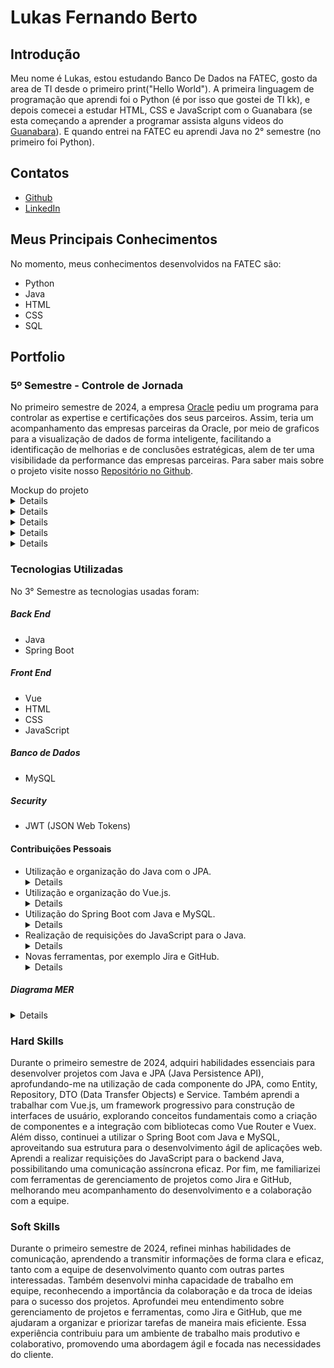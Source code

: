 # Lukas Fernando Berto

## Introdução
Meu nome é Lukas, estou estudando Banco De Dados na FATEC, gosto da area de TI desde o primeiro print("Hello World"). A primeira linguagem de programação que aprendi foi o Python (é por isso que gostei de TI kk), e depois comecei a estudar HTML, CSS e JavaScript com o Guanabara (se esta começando a aprender a programar assista alguns videos do [Guanabara](https://www.youtube.com/@CursoemVideo)). E quando entrei na FATEC eu aprendi Java no 2° semestre (no primeiro foi Python).

## Contatos
* [Github](https://github.com/LukasFernando)
* [LinkedIn](https://www.linkedin.com/)

## Meus Principais Conhecimentos
No momento, meus conhecimentos desenvolvidos na FATEC são:
* Python
* Java
* HTML
* CSS
* SQL

## Portfolio
### 5º Semestre - Controle de Jornada
No primeiro semestre de 2024, a empresa [Oracle](https://www.oracle.com/br/) pediu um programa para controlar as expertise e certificações dos seus parceiros. Assim, teria um acompanhamento das empresas parceiras da Oracle, por meio de graficos para a visualização de dados de forma inteligente, facilitando a identificação de melhorias e de conclusões estratégicas, alem de ter uma visibilidade da performance das empresas parceiras. Para saber mais sobre o projeto visite nosso [Repositório no Github](https://github.com/LukasFernando/FATEC-API-3_Semestre-Dragon).

<div> Mockup do projeto </div>
<details>

 ![image](https://github.com/user-attachments/assets/02255cea-b86e-47e7-aae9-e36c271c3ed3)

</details>

<details>

![image](https://github.com/user-attachments/assets/6f130753-4326-41fb-a3b6-3dcebba0129a)

</details>

<details>

![image](https://github.com/user-attachments/assets/6a7131fb-e452-425f-85b0-237feb4a68e8)

</details>

<details>
 
![image](https://github.com/user-attachments/assets/ab77ca38-d411-4ceb-ae57-c266e0e65fa8)

</details>

<details>

![image](https://github.com/user-attachments/assets/692accc1-12ab-4de3-b428-9c75fc1ae89f)

</details>

### Tecnologias Utilizadas
No 3° Semestre as tecnologias usadas foram: 
##### **Back End**
  * Java
  * Spring Boot
##### **Front End** 
  * Vue
  * HTML
  * CSS
  * JavaScript
##### **Banco de Dados** 
  * MySQL
##### **Security**
  * JWT (JSON Web Tokens)
    
#### Contribuições Pessoais
* Utilização e organização do Java com o JPA. <details> Durante o primeiro semestre de 2024, adquiri habilidades essenciais para desenvolver projetos com Java e JPA (Java Persistence API). Aprofundei-me na utilização de cada componente do JPA, incluindo Entity, Repository, DTO (Data Transfer Objects) e Service, além de aprender a estruturar minhas pastas de forma eficiente. Essa organização contribuiu significativamente para a clareza e manutenção do código, facilitando a implementação e evolução do projeto ao longo do tempo. </details>
* Utilização e organização do Vue.js. <details> Durante o primeiro semestre de 2024, aprendi a trabalhar com Vue.js, um framework progressivo para construção de interfaces de usuário. Explorei conceitos fundamentais como por exemplo os componentes, o que me permitiu criar aplicações dinâmicas e responsivas. A estrutura de componentes do Vue facilitou a reutilização de código e a organização do projeto, enquanto a integração com bibliotecas como Vue Router e Vuex ampliou minha compreensão sobre gerenciamento de estado e navegação. Essa experiência me capacitou a desenvolver interfaces de usuário mais interativas e eficientes, melhorando significativamente a experiência do usuário. </details>
* Utilização do Spring Boot com Java e MySQL. <details> No segundo primeiro semestre de 2024, explorei as funcionalidades do Spring Boot em conjunto com Java e MySQL. O Spring Boot oferece uma estrutura poderosa para o desenvolvimento rápido de aplicações, facilitando a configuração e o gerenciamento de dependências. Com o suporte integrado ao MySQL, pude desenvolver aplicações web de forma ágil e eficaz, aproveitando as vantagens do ecossistema Spring para criar sistemas escaláveis e de alta qualidade. </details>
* Realização de requisições do JavaScript para o Java. <details> Durante o primeiro semestre de 2024, adquiri conhecimentos sobre como realizar requisições do JavaScript para o backend Java. Essa habilidade é essencial para o desenvolvimento de aplicações web interativas e dinâmicas, permitindo a comunicação assíncrona entre o frontend e o backend. Por meio do Spring Boot, pude implementar funcionalidades que respondem de forma rápida e eficiente às solicitações dos usuários, proporcionando uma experiência fluida e responsiva. </details>
* Novas ferramentas, por exemplo Jira e GitHub. <details> Durante o primeiro semestre de 2024, explorei e me familiarizei com diversas ferramentas que se tornaram essenciais para o meu trabalho como Desenvolvedor. Aprofundei meu conhecimento no GitHub, utilizando para acompanhar o desenvolvimento das outras pessoas e evitando conflitos de versões do projeto por meio da comunicação com a equipe de desenvolvimento de maneira mais eficaz. </details>

##### Diagrama MER 
<details>

![image](https://github.com/user-attachments/assets/bbc40e70-e644-496c-a59b-8be5c963da1e)

</details>

### Hard Skills
Durante o primeiro semestre de 2024, adquiri habilidades essenciais para desenvolver projetos com Java e JPA (Java Persistence API), aprofundando-me na utilização de cada componente do JPA, como Entity, Repository, DTO (Data Transfer Objects) e Service. Também aprendi a trabalhar com Vue.js, um framework progressivo para construção de interfaces de usuário, explorando conceitos fundamentais como a criação de componentes e a integração com bibliotecas como Vue Router e Vuex. Além disso, continuei a utilizar o Spring Boot com Java e MySQL, aproveitando sua estrutura para o desenvolvimento ágil de aplicações web. Aprendi a realizar requisições do JavaScript para o backend Java, possibilitando uma comunicação assíncrona eficaz. Por fim, me familiarizei com ferramentas de gerenciamento de projetos como Jira e GitHub, melhorando meu acompanhamento do desenvolvimento e a colaboração com a equipe.

### Soft Skills
Durante o primeiro semestre de 2024, refinei minhas habilidades de comunicação, aprendendo a transmitir informações de forma clara e eficaz, tanto com a equipe de desenvolvimento quanto com outras partes interessadas. Também desenvolvi minha capacidade de trabalho em equipe, reconhecendo a importância da colaboração e da troca de ideias para o sucesso dos projetos. Aprofundei meu entendimento sobre gerenciamento de projetos e ferramentas, como Jira e GitHub, que me ajudaram a organizar e priorizar tarefas de maneira mais eficiente. Essa experiência contribuiu para um ambiente de trabalho mais produtivo e colaborativo, promovendo uma abordagem ágil e focada nas necessidades do cliente.

